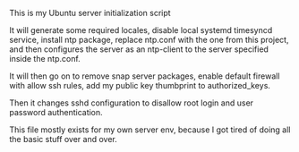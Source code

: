 This is my Ubuntu server initialization script

It will generate some required locales, disable local systemd timesyncd service, install ntp package,
replace ntp.conf with the one from this project, and then configures the server as an ntp-client to the server specified inside the ntp.conf.

It will then go on to remove snap server packages, enable default firewall with allow ssh rules, add my public key thumbprint to authorized_keys.

Then it changes sshd configuration to disallow root login and user password authentication.

This file mostly exists for my own server env, because I got tired of doing all the basic stuff over and over.